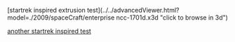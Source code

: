 [startrek inspired extrusion test](../../advancedViewer.html?model=./2009/spaceCraft/enterprise ncc-1701d.x3d "click to browse in 3d")

[another startrek inspired test](../../advancedViewer.html?model=./2009/spaceCraft/DefiantByExtrusion.x3d "click to browse in 3d")
